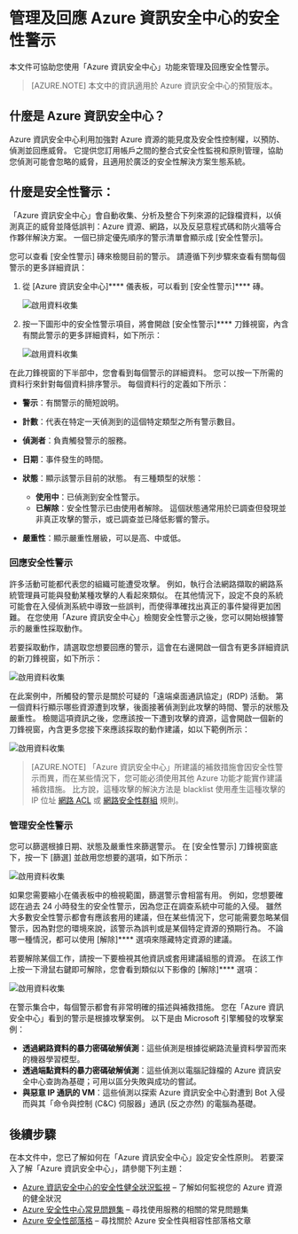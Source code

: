 <properties
   pageTitle="管理及回應 Azure 資訊安全中心的安全性警示 | Microsoft Azure"
   description="本文件可協助您使用「Azure 資訊安全中心」功能來管理及回應安全性警示。"
   services="security-center"
   documentationCenter="na"
   authors="YuriDio"
   manager="swadhwa"
   editor=""/>

<tags
   ms.service="security-center"
   ms.devlang="na"
   ms.topic="article"
   ms.tgt_pltfrm="na"
   ms.workload="na"
   ms.date="12/16/2015"
   ms.author="yurid"/>


# 管理及回應 Azure 資訊安全中心的安全性警示

本文件可協助您使用「Azure 資訊安全中心」功能來管理及回應安全性警示。
> [AZURE.NOTE] 本文中的資訊適用於 Azure 資訊安全中心的預覽版本。

## 什麼是 Azure 資訊安全中心？

Azure 資訊安全中心利用加強對 Azure 資源的能見度及安全性控制權，以預防、偵測並回應威脅。 它提供您訂用帳戶之間的整合式安全性監視和原則管理，協助您偵測可能會忽略的威脅，且適用於廣泛的安全性解決方案生態系統。

## 什麼是安全性警示：

「Azure 資訊安全中心」會自動收集、分析及整合下列來源的記錄檔資料，以偵測真正的威脅並降低誤判：Azure 資源、網路，以及反惡意程式碼和防火牆等合作夥伴解決方案。 一個已排定優先順序的警示清單會顯示成 [安全性警示]。

您可以查看 [安全性警示] 磚來檢閱目前的警示。 請遵循下列步驟來查看有關每個警示的更多詳細資訊：

1. 從 [Azure 資訊安全中心]**** 儀表板，可以看到 [安全性警示]**** 磚。

    ![啟用資料收集](./media/security-center-managing-and-responding-alerts/security-center-managing-and-responding-alerts-fig1.png)

2.  按一下圖形中的安全性警示項目，將會開啟 [安全性警示]**** 刀鋒視窗，內含有關此警示的更多詳細資料，如下所示：

    ![啟用資料收集](./media/security-center-managing-and-responding-alerts/security-center-managing-and-responding-alerts-fig2.png)

在此刀鋒視窗的下半部中，您會看到每個警示的詳細資料。 您可以按一下所需的資料行來針對每個資料排序警示。 每個資料行的定義如下所示：

- **警示**：有關警示的簡短說明。
- **計數**：代表在特定一天偵測到的這個特定類型之所有警示數目。
- **偵測者**：負責觸發警示的服務。
- **日期**：事件發生的時間。
- **狀態**：顯示該警示目前的狀態。 有三種類型的狀態：
    - **使用中**：已偵測到安全性警示。
    - **已解除**：安全性警示已由使用者解除。 這個狀態通常用於已調查但發現並非真正攻擊的警示，或已調查並已降低影響的警示。

- **嚴重性**：顯示嚴重性層級，可以是高、中或低。


### 回應安全性警示

許多活動可能都代表您的組織可能遭受攻擊。 例如，執行合法網路擷取的網路系統管理員可能與發動某種攻擊的人看起來類似。 在其他情況下，設定不良的系統可能會在入侵偵測系統中導致一些誤判，而使得準確找出真正的事件變得更加困難。 在您使用「Azure 資訊安全中心」檢閱安全性警示之後，您可以開始根據警示的嚴重性採取動作。

若要採取動作，請選取您想要回應的警示，這會在右邊開啟一個含有更多詳細資訊的新刀鋒視窗，如下所示：

![啟用資料收集](./media/security-center-managing-and-responding-alerts/security-center-managing-and-responding-alerts-fig3.png)

在此案例中，所觸發的警示是關於可疑的「遠端桌面通訊協定」(RDP) 活動。 第一個資料行顯示哪些資源遭到攻擊，後面接著偵測到此攻擊的時間、警示的狀態及嚴重性。 檢閱這項資訊之後，您應該按一下遭到攻擊的資源，這會開啟一個新的刀鋒視窗，內含更多您接下來應該採取的動作建議，如以下範例所示：

![啟用資料收集](./media/security-center-managing-and-responding-alerts/security-center-managing-and-responding-alerts-fig4.png)
> [AZURE.NOTE] 「Azure 資訊安全中心」所建議的補救措施會因安全性警示而異，而在某些情況下，您可能必須使用其他 Azure 功能才能實作建議補救措施。 比方說，這種攻擊的解決方法是 blacklist 使用產生這種攻擊的 IP 位址 [網路 ACL](virtual-networks-acl.md) 或 [網路安全性群組](virtual-networks-nsg.md) 規則。

### 管理安全性警示

您可以篩選根據日期、狀態及嚴重性來篩選警示。 在 [安全性警示] 刀鋒視窗底下，按一下 [篩選] 並啟用您想要的選項，如下所示：

![啟用資料收集](./media/security-center-managing-and-responding-alerts/security-center-managing-and-responding-alerts-fig5.png)

如果您需要縮小在儀表板中的檢視範圍，篩選警示會相當有用。 例如，您想要確認在過去 24 小時發生的安全性警示，因為您正在調查系統中可能的入侵。 
雖然大多數安全性警示都會有應該套用的建議，但在某些情況下，您可能需要忽略某個警示，因為對您的環境來說，該警示為誤判或是某個特定資源的預期行為。 不論哪一種情況，都可以使用 [解除]**** 選項來隱藏特定資源的建議。

若要解除某個工作，請按一下要檢視其他資訊或套用建議組態的資源。 在該工作上按一下滑鼠右鍵即可解除，您會看到類似以下影像的 [解除]**** 選項：

![啟用資料收集](./media/security-center-managing-and-responding-alerts/security-center-managing-and-responding-alerts-fig6.png)

在警示集合中，每個警示都會有非常明確的描述與補救措施。 您在「Azure 資訊安全中心」看到的警示是根據攻擊案例。 以下是由 Microsoft 引擎觸發的攻擊案例：

- **透過網路資料的暴力密碼破解偵測**：這些偵測是根據從網路流量資料學習而來的機器學習模型。
- **透過端點資料的暴力密碼破解偵測**：這些偵測以電腦記錄檔的 Azure 資訊安全中心查詢為基礎；可用以區分失敗與成功的嘗試。
- **與惡意 IP 通訊的 VM**：這些偵測以探索 Azure 資訊安全中心對遭到 Bot 入侵而與其「命令與控制 (C&C) 伺服器」通訊 (反之亦然) 的電腦為基礎。

## 後續步驟

在本文件中，您已了解如何在「Azure 資訊安全中心」設定安全性原則。 若要深入了解「Azure 資訊安全中心」，請參閱下列主題：

- [Azure 資訊安全中心的安全性健全狀況監視](security-center-monitoring.md) – 了解如何監視您的 Azure 資源的健全狀況
- [Azure 安全性中心常見問題集](security-center-faq.md) – 尋找使用服務的相關的常見問題集
- [Azure 安全性部落格](http://blogs.msdn.com/b/azuresecurity/) – 尋找關於 Azure 安全性與相容性部落格文章






